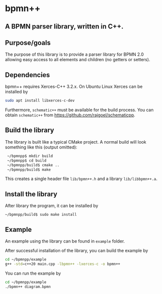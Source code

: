 # bpmn++
## A BPMN parser library, written in C++.

## Purpose/goals
The purpose of this library is to provide a parser library for BPMN 2.0 allowing easy access to all elements and children (no getters or setters).

## Dependencies

bpmn++ requires Xerces-C++ 3.2.x. On Ubuntu Linux Xerces can be installed by
```sh
sudo apt install libxerces-c-dev
```

Furthermore, `schematic++` must be available for the build process. You can obtain `schematic++` from https://github.com/rajgoel/schematicpp.

## Build the library

The library is built like a typical CMake project. A normal build will look something like this (output omitted):

```sh
 ~/bpmnpp$ mkdir build
 ~/bpmnpp$ cd build
 ~/bpmnpp/build$ cmake ..
 ~/bpmnpp/build$ make
 ```

This creates a single header file `lib/bpmn++.h` and a library `lib/libbpmn++.a`.

## Install the library
After library the program, it can be installed by

```
~/bpmnpp/build$ sudo make install
```

## Example

An example using the library can be found in `example` folder.

After successful installation of the library, you can build the example by

```sh
cd ~/bpmnpp/example
g++ -std=c++20 main.cpp -lbpmn++ -lxerces-c -o bpmn++
```

You can run the example by
```sh
cd ~/bpmnpp/example
./bpmn++ diagram.bpmn
```
